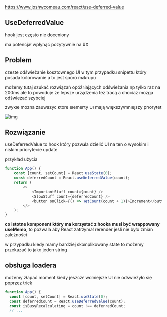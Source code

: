 https://www.joshwcomeau.com/react/use-deferred-value

## UseDeferredValue

hook jest często nie doceniony

ma potencjał wpłynąć pozytywnie na UX

## Problem

czeste odświeżanie kosztownego UI w tym przypadku snipettu który posada kolorowanie a to jest sporo makrupu

możemy tutaj szukać rozwiązań opóźniających odświeżania np tylko raz na 200ms ale to powoduje że lepsze urządzenia też tracą a chociaż mozga odświeżać szybciej

zwykle można zauważyć które elementy UI mają większy/mniejszy priorytet

![img](https://www.joshwcomeau.com/images/use-deferred-value/high-vs-low-priority.png)

## Rozwiązanie

useDeferredValue to hook który pozwala dzielić UI na ten o wysokim i niskim priorytecie update

przykład użycia

```js
function App() {
    const [count, setCount] = React.useState(0);
    const deferredCount = React.useDeferredValue(count);
    return (
        <>
            <ImportantStuff count={count} />
            <SlowStuff count={deferredCount} />
            <button onClick={() => setCount(count + 1)}>Increment</button>
        </>
    );
}
```

**co istotne komponent który ma korzystać z hooka musi być wrappowany useMemo**, to pozwala aby React zatrzymał rerender jeśli nie było zmian zależności

w przypadku kiedy mamy bardziej skomplikowany state to możemy przekazać to jako jeden string

## obsługa loadera

możemy złapać moment kiedy jeszcze wolniejsze UI nie odświeżyło się poprzez trick

```js
function App() {
  const [count, setCount] = React.useState(0);
  const deferredCount = React.useDeferredValue(count);
  const isBusyRecalculating = count !== deferredCount;
  // ...
```
